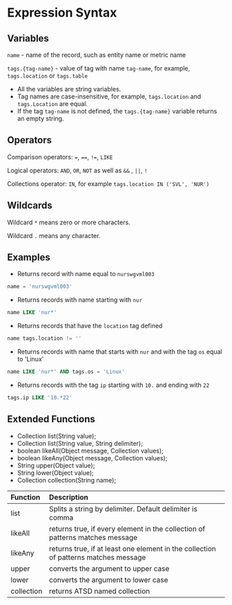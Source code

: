 
# Expression Syntax

## Variables

`name` - name of the record, such as entity name or metric name

`tags.{tag-name}` - value of tag with name `tag-name`, for example, `tags.location` or `tags.table`

* All the variables are string variables.
* Tag names are case-insensitive, for example, `tags.location` and `tags.Location` are equal.
* If the tag `tag-name` is not defined, the `tags.{tag-name}` variable returns an empty string.

## Operators

Comparison operators: `=`, `==`, `!=`, `LIKE`

Logical operators: `AND`, `OR`, `NOT` as well as `&&` , `||`, `!`

Collections operator: `IN`, for example `tags.location IN ('SVL', 'NUR')`

## Wildcards

Wildcard `*` means zero or more characters. 

Wildcard `.` means any character.

## Examples

* Returns record with name equal to `nurswgvml003`

```sql
name = 'nurswgvml003'
```

* Returns records with name starting with `nur`

```sql
name LIKE 'nur*'
```

* Returns records that have the `location` tag defined

```sql
name tags.location != ''
```

* Returns records with name that starts with `nur` and with the tag `os` equal to 'Linux'

```sql
name LIKE 'nur*' AND tags.os = 'Linux'
```

* Returns records with the tag `ip` starting with `10.` and ending with `22`

```sql
tags.ip LIKE '10.*22'
```

## Extended Functions

* Collection list(String value);
* Collection list(String value, String delimiter);
* boolean likeAll(Object message, Collection values);
* boolean likeAny(Object message, Collection values);
* String upper(Object value);
* String lower(Object value);
* Collection collection(String name);

| **Function**   | **Description**                                                                         |
|:------------|:-------------------------------------------------------------------------------------|
| list       | Splits a string by delimiter. Default delimiter is comma                            |
| likeAll    | returns true, if every element in the collection of patterns matches message        |
| likeAny    | returns true, if at least one element in the collection of patterns matches message |
| upper      | converts the argument to upper case                                                 |
| lower      | converts the argument to lower case                                                 |
| collection | returns ATSD named collection                                                       |
